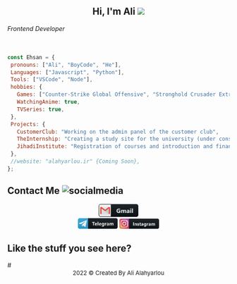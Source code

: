 <div align="center">
<h2>Hi, I'm Ali
<img src="https://emojipedia-us.s3.dualstack.us-west-1.amazonaws.com/thumbs/160/apple/76/waving-hand-sign_emoji-modifier-fitzpatrick-type-1-2_1f44b-1f3fb_1f3fb.png" width="30">
</h2>
</div>
<em>Frontend Developer</em>

</br>
</br>
</br>  

 ```javascript
const Ehsan = {
  pronouns: ["Ali", "BoyCode", "He"],
  Languages: ["Javascript", "Python"],
  Tools: ["VSCode", "Node"],
  hobbies: {
    Games: ["Counter-Strike Global Offensive", "Stronghold Crusader Extreme"],
    WatchingAnime: true,
    TVSeries: true,
  },
  Projects: {
    CustomerClub: "Working on the admin panel of the customer club",
    TheInternship: "Creating a study site for the university (under construction and debugging)",
    JihadiInstitute: "Registration of courses and introduction and financial aid",
  },
  //website: "alahyarlou.ir" {Coming Soon},
};
```

<h2>Contact Me <img width="50" height="28" src="https://media.giphy.com/media/WUlplcMpOCEmTGBtBW/giphy.gif" alt="socialmedia"></h2>

<div align="center">
<a href="mailto:alialahyarlou@gmail.com"><img src="https://raw.githubusercontent.com/MikeCodesDotNET/ColoredBadges/master/svg/social/gmail.svg" alt="gmail" width="90"></a><br>
<a href="http://t.me/alahyarlou"><img src="https://raw.githubusercontent.com/MikeCodesDotNET/ColoredBadges/master/svg/social/telegram.svg" alt="telegram" width="90"></a>
<a href="http://instagram.com/_alahyarlou_"><img src="https://raw.githubusercontent.com/MikeCodesDotNET/ColoredBadges/master/svg/social/instagram.svg" alt="instagram" width="90"></a>
</div>

<h2>Like the stuff you see here?</h2>
#
<div align="center"><font size="2px;">2022 © Created By Ali Alahyarlou</font></div>
